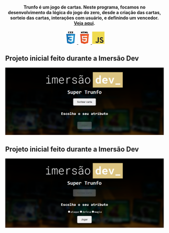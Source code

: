 <h4 align="center">Trunfo é um jogo de cartas. Neste programa, focamos no desenvolvimento da lógica do jogo do zero, desde a criação das cartas, sorteio das cartas, interações com usuário, e definindo um vencedor. <a href="https://codepen.io/karengiovanna/pen/vYgmadp" target="_blank">Veja aqui</a>.</h4>

<p align="center">
  <p align="center"> <a href="https://www.w3schools.com/css/" target="_blank"> <img src="https://raw.githubusercontent.com/devicons/devicon/master/icons/css3/css3-original-wordmark.svg" alt="css3" width="40" height="40"/> </a> <a href="https://www.w3.org/html/" target="_blank"> <img src="https://raw.githubusercontent.com/devicons/devicon/master/icons/html5/html5-original-wordmark.svg" alt="html5" width="40" height="40"/> </a> <a href="https://developer.mozilla.org/en-US/docs/Web/JavaScript" target="_blank"> <img src="https://raw.githubusercontent.com/devicons/devicon/master/icons/javascript/javascript-original.svg" alt="javascript" width="40" height="40"/> </a> </p>

</p>


## Projeto inicial feito durante a Imersão Dev
![Trunfo](./trunfo1.png)

## Projeto inicial feito durante a Imersão Dev
![Trunfo](./trunfo2.png)
